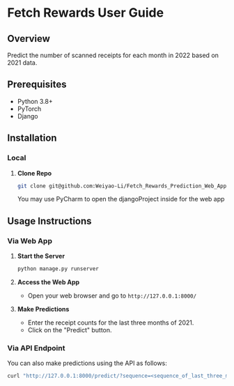 # Fetch Rewards User Guide

## Overview
Predict the number of scanned receipts for each month in 2022 based on 2021 data.

## Prerequisites
- Python 3.8+
- PyTorch
- Django

## Installation

### Local
1. **Clone Repo**
    ```bash
    git clone git@github.com:Weiyao-Li/Fetch_Rewards_Prediction_Web_App.git

    ```
   You may use PyCharm to open the djangoProject inside for the web app
## Usage Instructions

### Via Web App

1. **Start the Server**
    ```bash
    python manage.py runserver
    ```

2. **Access the Web App**
    - Open your web browser and go to `http://127.0.0.1:8000/`

3. **Make Predictions**
    - Enter the receipt counts for the last three months of 2021.
    - Click on the "Predict" button.

### Via API Endpoint

You can also make predictions using the API as follows:

```bash
curl "http://127.0.0.1:8000/predict/?sequence=<sequence_of_last_three_months>"